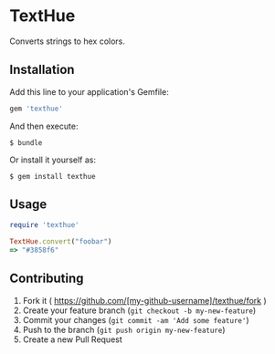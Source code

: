 # TextHue

Converts strings to hex colors.

## Installation

Add this line to your application's Gemfile:

```ruby
gem 'texthue'
```

And then execute:

    $ bundle

Or install it yourself as:

    $ gem install texthue

## Usage

```ruby
require 'texthue'

TextHue.convert("foobar")
=> "#3858f6"
```

## Contributing

1. Fork it ( https://github.com/[my-github-username]/texthue/fork )
2. Create your feature branch (`git checkout -b my-new-feature`)
3. Commit your changes (`git commit -am 'Add some feature'`)
4. Push to the branch (`git push origin my-new-feature`)
5. Create a new Pull Request
